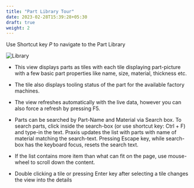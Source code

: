 ```yaml
---
title: "Part Library Tour"
date: 2023-02-28T15:39:28+05:30
draft: true
weight: 2
---
```


Use Shortcut key *P* to navigate to the Part Library

![Library](/images/Library.png)

* This view displays parts as tiles with each tile displaying part-picture with a few basic part properties like name, size, material, thickness etc.

* The tile also displays tooling status of the part for the available factory machines.

* The view refreshes automatically with the live data, however you can also force a refresh by pressing F5.

* Parts can be searched by Part-Name and Material via Search box. To search parts, click inside the search-box (or use shortcut key: Ctrl + F) and type-in the text. Praxis updates the list with parts with name of material matching the search-text. Pressing Escape key, while search-box has the keyboard focus, resets the search text.

* If the list contains more item than what can fit on the page, use mouse-wheel to scroll down the content.

* Double clicking a tile or pressing Enter key after selecting a tile changes the view into the details 
